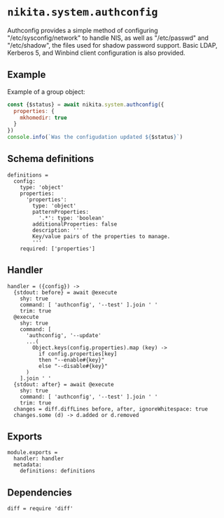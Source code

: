 
# `nikita.system.authconfig`

Authconfig provides a simple method of configuring "/etc/sysconfig/network" to
handle NIS, as well as "/etc/passwd" and "/etc/shadow", the files used for
shadow password support. Basic LDAP, Kerberos 5, and Winbind client
configuration is also provided. 

## Example

Example of a group object:

```js
const {$status} = await nikita.system.authconfig({
  properties: {
    mkhomedir: true
  }
})
console.info(`Was the configudation updated ${$status}`)
```

## Schema definitions

    definitions =
      config:
        type: 'object'
        properties:
          'properties':
            type: 'object'
            patternProperties:
              '.*': type: 'boolean'
            additionalProperties: false
            description: '''
            Key/value pairs of the properties to manage.
            '''
        required: ['properties']

## Handler

    handler = ({config}) ->
      {stdout: before} = await @execute
        shy: true
        command: [ 'authconfig', '--test' ].join ' '
        trim: true
      @execute
        shy: true
        command: [
          'authconfig', '--update'
          ...(
            Object.keys(config.properties).map (key) ->
              if config.properties[key]
              then "--enable#{key}"
              else "--disable#{key}"
          )
        ].join ' '
      {stdout: after} = await @execute
        shy: true
        command: [ 'authconfig', '--test' ].join ' '
        trim: true
      changes = diff.diffLines before, after, ignoreWhitespace: true
      changes.some (d) -> d.added or d.removed

## Exports

    module.exports =
      handler: handler
      metadata:
        definitions: definitions

## Dependencies

    diff = require 'diff'
